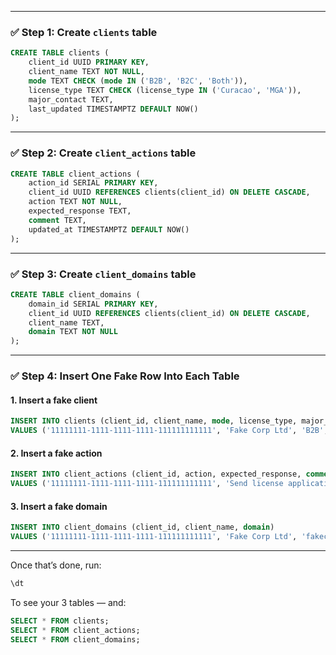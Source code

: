 
---

### ✅ Step 1: Create `clients` table

```sql
CREATE TABLE clients (
    client_id UUID PRIMARY KEY,
    client_name TEXT NOT NULL,
    mode TEXT CHECK (mode IN ('B2B', 'B2C', 'Both')),
    license_type TEXT CHECK (license_type IN ('Curacao', 'MGA')),
    major_contact TEXT,
    last_updated TIMESTAMPTZ DEFAULT NOW()
);
```

---

### ✅ Step 2: Create `client_actions` table

```sql
CREATE TABLE client_actions (
    action_id SERIAL PRIMARY KEY,
    client_id UUID REFERENCES clients(client_id) ON DELETE CASCADE,
    action TEXT NOT NULL,
    expected_response TEXT,
    comment TEXT,
    updated_at TIMESTAMPTZ DEFAULT NOW()
);
```

---

### ✅ Step 3: Create `client_domains` table

```sql
CREATE TABLE client_domains (
    domain_id SERIAL PRIMARY KEY,
    client_id UUID REFERENCES clients(client_id) ON DELETE CASCADE,
    client_name TEXT,
    domain TEXT NOT NULL
);
```

---

### ✅ Step 4: Insert One Fake Row Into Each Table

#### 1. Insert a fake client

```sql
INSERT INTO clients (client_id, client_name, mode, license_type, major_contact)
VALUES ('11111111-1111-1111-1111-111111111111', 'Fake Corp Ltd', 'B2B', 'MGA', 'Jayce');
```

#### 2. Insert a fake action

```sql
INSERT INTO client_actions (client_id, action, expected_response, comment)
VALUES ('11111111-1111-1111-1111-111111111111', 'Send license application reminder', 'Client to confirm submission', 'Sent via email on Monday');
```

#### 3. Insert a fake domain

```sql
INSERT INTO client_domains (client_id, client_name, domain)
VALUES ('11111111-1111-1111-1111-111111111111', 'Fake Corp Ltd', 'fakecorp.io');
```

---

Once that’s done, run:

```sql
\dt
```

To see your 3 tables — and:

```sql
SELECT * FROM clients;
SELECT * FROM client_actions;
SELECT * FROM client_domains;
```

